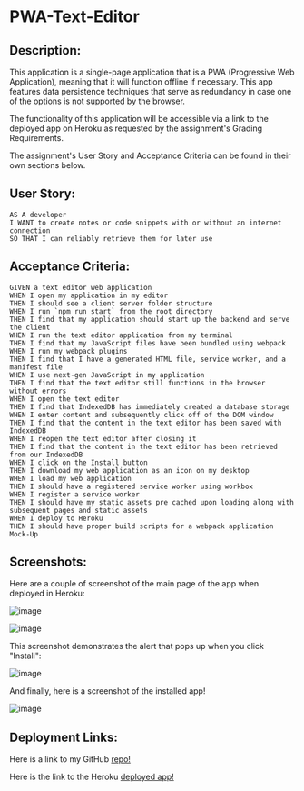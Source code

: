 # PWA-Text-Editor

## Description:

This application is a single-page application that is a PWA (Progressive Web Application), meaning that it will function offline if necessary. This app features data persistence techniques that serve as redundancy in case one of the options is not supported by the browser.

The functionality of this application will be accessible via a link to the deployed app on Heroku as requested by the assignment's Grading Requirements.

The assignment's User Story and Acceptance Criteria can be found in their own sections below.

## User Story:

```
AS A developer
I WANT to create notes or code snippets with or without an internet connection
SO THAT I can reliably retrieve them for later use
```

## Acceptance Criteria:

```
GIVEN a text editor web application
WHEN I open my application in my editor
THEN I should see a client server folder structure
WHEN I run `npm run start` from the root directory
THEN I find that my application should start up the backend and serve the client
WHEN I run the text editor application from my terminal
THEN I find that my JavaScript files have been bundled using webpack
WHEN I run my webpack plugins
THEN I find that I have a generated HTML file, service worker, and a manifest file
WHEN I use next-gen JavaScript in my application
THEN I find that the text editor still functions in the browser without errors
WHEN I open the text editor
THEN I find that IndexedDB has immediately created a database storage
WHEN I enter content and subsequently click off of the DOM window
THEN I find that the content in the text editor has been saved with IndexedDB
WHEN I reopen the text editor after closing it
THEN I find that the content in the text editor has been retrieved from our IndexedDB
WHEN I click on the Install button
THEN I download my web application as an icon on my desktop
WHEN I load my web application
THEN I should have a registered service worker using workbox
WHEN I register a service worker
THEN I should have my static assets pre cached upon loading along with subsequent pages and static assets
WHEN I deploy to Heroku
THEN I should have proper build scripts for a webpack application
Mock-Up
```

## Screenshots:
Here are a couple of screenshot of the main page of the app when deployed in Heroku:

![image](https://user-images.githubusercontent.com/112277445/223842647-5f9784b4-23de-4473-9b19-e282fc8a53c4.png)

![image](https://user-images.githubusercontent.com/112277445/223844632-f4b46075-7841-41e3-9576-36fece2bc64b.png)

This screenshot demonstrates the alert that pops up when you click "Install":

![image](https://user-images.githubusercontent.com/112277445/223844977-2ee8135d-9fa3-450f-bbab-fb967c9e0eef.png)

And finally, here is a screenshot of the installed app!

![image](https://user-images.githubusercontent.com/112277445/223845524-5cc2f839-88db-4d48-893a-60ecff21c066.png)

## Deployment Links:

Here is a link to my GitHub [repo!](https://github.com/roldanmoncada/pwa-text-editor)

Here is the link to the Heroku [deployed app!](https://pwa-text-editor-heroku.herokuapp.com/)